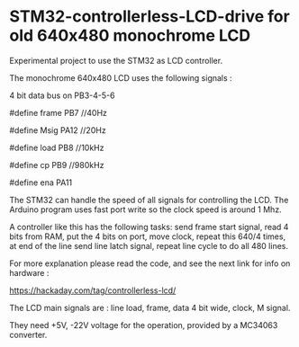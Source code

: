 # STM32-controllerless-LCD-drive for old 640x480 monochrome LCD

Experimental project to use the STM32 as LCD controller.

The monochrome 640x480 LCD uses the following signals : 

4 bit data bus on PB3-4-5-6

#define frame PB7  //40Hz

#define Msig  PA12 //20Hz

#define load  PB8  //10kHz

#define cp    PB9  //980kHz

#define ena   PA11  


The STM32 can handle the speed of all signals for controlling the LCD. The Arduino program
uses fast port write so the clock speed is around 1 Mhz. 

A controller like this has the following tasks: send frame start signal, read 4 bits from RAM, 
put the 4 bits on port, move clock, repeat this 640/4 times, at end of the line send line latch signal,
repeat line cycle to do all 480 lines.

For more explanation please read the code, and see the next link for info on hardware :

https://hackaday.com/tag/controllerless-lcd/

The LCD main signals are : line load, frame, data 4 bit wide, clock, M signal.

They need +5V, -22V voltage for the operation, provided by a MC34063 converter.

